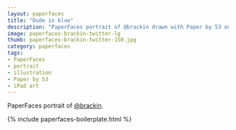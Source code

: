 ```yaml
---
layout: paperfaces
title: "Dude in blue"
description: "PaperFaces portrait of @brackin drawn with Paper by 53 on an iPad."
image: paperfaces-brackin-twitter-lg
thumb: paperfaces-brackin-twitter-150.jpg
category: paperfaces
tags: 
- PaperFaces
- portrait
- illustration
- Paper by 53
- iPad art
---
```


PaperFaces portrait of [@brackin](http://twitter.com/brackin).

{% include paperfaces-boilerplate.html %}
